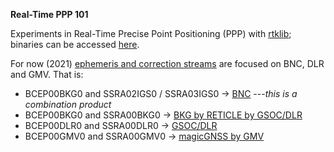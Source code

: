**Real-Time PPP 101**

Experiments in Real-Time Precise Point Positioning (PPP) with [rtklib](http://www.rtklib.com/); binaries can be accessed [here](https://github.com/tomojitakasu/RTKLIB/releases).  

For now (2021) [ephemeris and correction streams](http://products.igs-ip.net/) are focused on BNC, DLR and GMV. That is:
 - BCEP00BKG0 and SSRA02IGS0 / SSRA03IGS0 -> [BNC](https://igs.bkg.bund.de/ntrip/download) ---*this is a combination product*
 - BCEP00BKG0 and SSRA00BKG0 -> [BKG by RETICLE by GSOC/DLR](https://www.dlr.de/DE/Home/home_node.html)
 - BCEP00DLR0 and SSRA00DLR0 -> [GSOC/DLR](https://www.dlr.de/DE/Home/home_node.html)
 - BCEP00GMV0 and SSRA00GMV0 -> [magicGNSS by GMV](https://magicgnss.gmv.com/)
